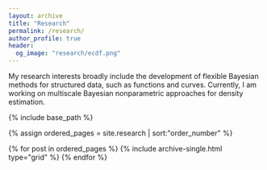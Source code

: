 ```yaml
---
layout: archive
title: "Research"
permalink: /research/
author_profile: true
header:
  og_image: "research/ecdf.png"
---
```


My research interests broadly include the development of flexible Bayesian methods for structured data, such as functions and curves.
Currently, I am working on multiscale Bayesian nonparametric approaches for density estimation.

<nbsp>

{% include base_path %}

{% assign ordered_pages = site.research | sort:"order_number" %}

{% for post in ordered_pages %}
  {% include archive-single.html type="grid" %}
{% endfor %}
